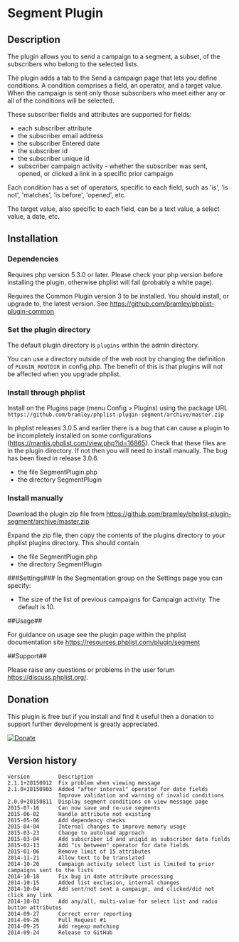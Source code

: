 # Segment Plugin #

## Description ##

The plugin allows you to send a campaign to a segment, a subset, of the subscribers who belong to the selected lists.

The plugin adds a tab to the Send a campaign page that lets you define conditions. A condition comprises a field, an operator, and a target value.
When the campaign is sent only those subscribers who meet either any or all of the conditions will be selected. 

These subscriber fields and attributes are supported for fields:

* each subscriber attribute
* the subscriber email address
* the subscriber Entered date
* the subscriber id
* the subscriber unique id
* subscriber campaign activity - whether the subscriber was sent, opened, or clicked a link in a specific prior campaign

Each condition has a set of operators, specific to each field, such as 'is', 'is not', 'matches', 'is before', 'opened', etc.

The target value, also specific to each field, can be a text value, a select value, a date, etc.

## Installation ##

### Dependencies ###

Requires php version 5.3.0 or later. Please check your php version before installing the plugin, otherwise phplist will fail (probably a white page).

Requires the Common Plugin version 3 to be installed. You should install, or upgrade to, the latest version. See <https://github.com/bramley/phplist-plugin-common>

### Set the plugin directory ###
The default plugin directory is `plugins` within the admin directory.

You can use a directory outside of the web root by changing the definition of `PLUGIN_ROOTDIR` in config.php.
The benefit of this is that plugins will not be affected when you upgrade phplist.

### Install through phplist ###
Install on the Plugins page (menu Config > Plugins) using the package URL `https://github.com/bramley/phplist-plugin-segment/archive/master.zip`

In phplist releases 3.0.5 and earlier there is a bug that can cause a plugin to be incompletely installed on some configurations (<https://mantis.phplist.com/view.php?id=16865>). 
Check that these files are in the plugin directory. If not then you will need to install manually. The bug has been fixed in release 3.0.6.

* the file SegmentPlugin.php
* the directory SegmentPlugin

### Install manually ###
Download the plugin zip file from <https://github.com/bramley/phplist-plugin-segment/archive/master.zip>

Expand the zip file, then copy the contents of the plugins directory to your phplist plugins directory.
This should contain

* the file SegmentPlugin.php
* the directory SegmentPlugin

###Settings###
In the Segmentation group on the Settings page you can specify:

* The size of the list of previous campaigns for Campaign activity. The default is 10.

##Usage##

For guidance on usage see the plugin page within the phplist documentation site <https://resources.phplist.com/plugin/segment>

##Support##

Please raise any questions or problems in the user forum <https://discuss.phplist.org/>.

## Donation ##
This plugin is free but if you install and find it useful then a donation to support further development is greatly appreciated.

[![Donate](https://www.paypalobjects.com/en_US/i/btn/btn_donate_LG.gif)](https://www.paypal.com/cgi-bin/webscr?cmd=_s-xclick&hosted_button_id=W5GLX53WDM7T4)

## Version history ##

    version         Description
    2.1.1+20150912  Fix problem when viewing message
    2.1.0+20150903  Added "after interval" operator for date fields
                    Improve validation and warning of invalid conditions
    2.0.0+20150811  Display segment conditions on view message page
    2015-07-16      Can now save and re-use segments
    2015-06-02      Handle attribute not existing
    2015-05-06      Add dependency checks
    2015-04-04      Internal changes to improve memory usage
    2015-03-23      Change to autoload approach
    2015-03-04      Add subscriber id and uniqid as subscriber data fields
    2015-02-13      Add "is between" operator for date fields
    2015-01-06      Remove limit of 15 attributes
    2014-11-21      Allow text to be translated
    2014-10-20      Campaign activity select list is limited to prior campaigns sent to the lists
    2014-10-18      Fix bug in date attribute processing
    2014-10-15      Added list exclusion, internal changes
    2014-10-04      Add sent/not sent a campaign, and clicked/did not click any link
    2014-10-03      Add any/all, multi-value for select list and radio button attributes
    2014-09-27      Correct error reporting
    2014-09-26      Pull Request #1
    2014-09-25      Add regexp matching
    2014-09-24      Release to GitHub
